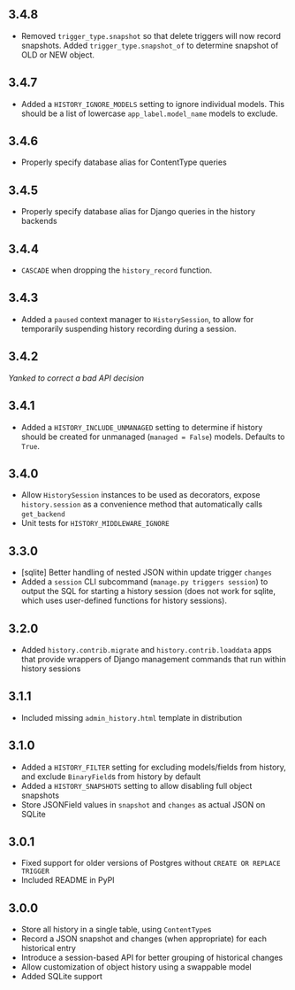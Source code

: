 ## 3.4.8

* Removed `trigger_type.snapshot` so that delete triggers will now record snapshots.
  Added `trigger_type.snapshot_of` to determine snapshot of OLD or NEW object.


## 3.4.7

* Added a `HISTORY_IGNORE_MODELS` setting to ignore individual models. This should be a
  list of lowercase `app_label.model_name` models to exclude.


## 3.4.6

* Properly specify database alias for ContentType queries


## 3.4.5

* Properly specify database alias for Django queries in the history backends


## 3.4.4

* `CASCADE` when dropping the `history_record` function.


## 3.4.3

* Added a `paused` context manager to `HistorySession`, to allow for temporarily
  suspending history recording during a session.


## 3.4.2

*Yanked to correct a bad API decision*


## 3.4.1

* Added a `HISTORY_INCLUDE_UNMANAGED` setting to determine if history should be created
  for unmanaged (`managed = False`) models. Defaults to `True`.


## 3.4.0

* Allow `HistorySession` instances to be used as decorators, expose `history.session`
  as a convenience method that automatically calls `get_backend`
* Unit tests for `HISTORY_MIDDLEWARE_IGNORE`


## 3.3.0

* [sqlite] Better handling of nested JSON within update trigger `changes`
* Added a `session` CLI subcommand (`manage.py triggers session`) to output the SQL for
  starting a history session (does not work for sqlite, which uses user-defined
  functions for history sessions).


## 3.2.0

* Added `history.contrib.migrate` and `history.contrib.loaddata` apps that provide
  wrappers of Django management commands that run within history sessions


## 3.1.1

* Included missing `admin_history.html` template in distribution


## 3.1.0

* Added a `HISTORY_FILTER` setting for excluding models/fields from history, and exclude
  `BinaryField`s from history by default
* Added a `HISTORY_SNAPSHOTS` setting to allow disabling full object snapshots
* Store JSONField values in `snapshot` and `changes` as actual JSON on SQLite


## 3.0.1

* Fixed support for older versions of Postgres without `CREATE OR REPLACE TRIGGER`
* Included README in PyPI


## 3.0.0

* Store all history in a single table, using `ContentType`s
* Record a JSON snapshot and changes (when appropriate) for each historical entry
* Introduce a session-based API for better grouping of historical changes
* Allow customization of object history using a swappable model
* Added SQLite support
